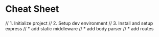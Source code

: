 # Cheat Sheet

// 1. Initialize project
// 2. Setup dev environment
// 3. Install and setup express
//    * add static middleware
//    * add body parser
//    * add routes